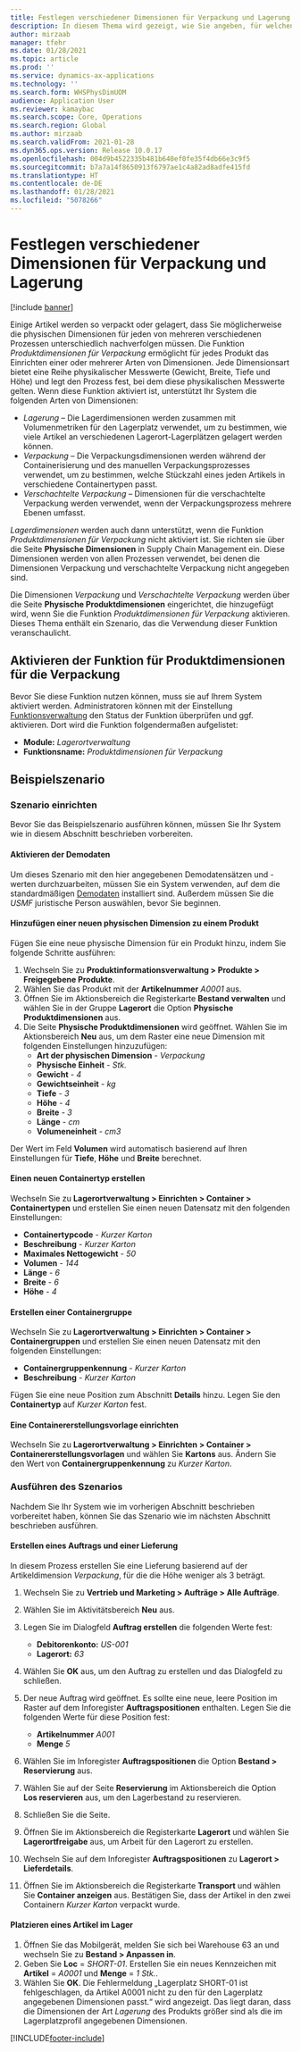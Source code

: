 ```yaml
---
title: Festlegen verschiedener Dimensionen für Verpackung und Lagerung
description: In diesem Thema wird gezeigt, wie Sie angeben, für welchen Prozess (Verpackung, Lagerung oder verschachtelte Verpackung) jede angegebene Dimension verwendet wird.
author: mirzaab
manager: tfehr
ms.date: 01/28/2021
ms.topic: article
ms.prod: ''
ms.service: dynamics-ax-applications
ms.technology: ''
ms.search.form: WHSPhysDimUOM
audience: Application User
ms.reviewer: kamaybac
ms.search.scope: Core, Operations
ms.search.region: Global
ms.author: mirzaab
ms.search.validFrom: 2021-01-28
ms.dyn365.ops.version: Release 10.0.17
ms.openlocfilehash: 004d9b4522335b481b640ef0fe35f4db66e3c9f5
ms.sourcegitcommit: b7a7a14f8650913f6797ae1c4a82ad8adfe415fd
ms.translationtype: HT
ms.contentlocale: de-DE
ms.lasthandoff: 01/28/2021
ms.locfileid: "5078266"
---
```

# <a name="set-different-dimensions-for-packing-and-storage"></a>Festlegen verschiedener Dimensionen für Verpackung und Lagerung

[!include [banner](../includes/banner.md)]

Einige Artikel werden so verpackt oder gelagert, dass Sie möglicherweise die physischen Dimensionen für jeden von mehreren verschiedenen Prozessen unterschiedlich nachverfolgen müssen. Die Funktion *Produktdimensionen für Verpackung* ermöglicht für jedes Produkt das Einrichten einer oder mehrerer Arten von Dimensionen. Jede Dimensionsart bietet eine Reihe physikalischer Messwerte (Gewicht, Breite, Tiefe und Höhe) und legt den Prozess fest, bei dem diese physikalischen Messwerte gelten. Wenn diese Funktion aktiviert ist, unterstützt Ihr System die folgenden Arten von Dimensionen:

- *Lagerung* – Die Lagerdimensionen werden zusammen mit Volumenmetriken für den Lagerplatz verwendet, um zu bestimmen, wie viele Artikel an verschiedenen Lagerort-Lagerplätzen gelagert werden können.
- *Verpackung* – Die Verpackungsdimensionen werden während der Containerisierung und des manuellen Verpackungsprozesses verwendet, um zu bestimmen, welche Stückzahl eines jeden Artikels in verschiedene Containertypen passt.
- *Verschachtelte Verpackung* – Dimensionen für die verschachtelte Verpackung werden verwendet, wenn der Verpackungsprozess mehrere Ebenen umfasst.

*Lagerdimensionen* werden auch dann unterstützt, wenn die Funktion *Produktdimensionen für Verpackung* nicht aktiviert ist. Sie richten sie über die Seite **Physische Dimensionen** in Supply Chain Management ein. Diese Dimensionen werden von allen Prozessen verwendet, bei denen die Dimensionen Verpackung und verschachtelte Verpackung nicht angegeben sind.

Die Dimensionen *Verpackung* und *Verschachtelte Verpackung* werden über die Seite **Physische Produktdimensionen** eingerichtet, die hinzugefügt wird, wenn Sie die Funktion *Produktdimensionen für Verpackung* aktivieren.
Dieses Thema enthält ein Szenario, das die Verwendung dieser Funktion veranschaulicht.

## <a name="turn-on-the-packaging-product-dimensions-feature"></a>Aktivieren der Funktion für Produktdimensionen für die Verpackung

Bevor Sie diese Funktion nutzen können, muss sie auf Ihrem System aktiviert werden. Administratoren können mit der Einstellung [Funktionsverwaltung](../../fin-ops-core/fin-ops/get-started/feature-management/feature-management-overview.md) den Status der Funktion überprüfen und ggf. aktivieren. Dort wird die Funktion folgendermaßen aufgelistet:

- **Module:** *Lagerortverwaltung*
- **Funktionsname:** *Produktdimensionen für Verpackung*

## <a name="example-scenario"></a>Beispielszenario

### <a name="set-up-the-scenario"></a>Szenario einrichten

Bevor Sie das Beispielszenario ausführen können, müssen Sie Ihr System wie in diesem Abschnitt beschrieben vorbereiten.

#### <a name="enable-demo-data"></a>Aktivieren der Demodaten

Um dieses Szenario mit den hier angegebenen Demodatensätzen und -werten durchzuarbeiten, müssen Sie ein System verwenden, auf dem die standardmäßigen [Demodaten](../../fin-ops-core/dev-itpro/deployment/deploy-demo-environment.md) installiert sind. Außerdem müssen Sie die *USMF* juristische Person auswählen, bevor Sie beginnen.

#### <a name="add-a-new-physical-dimension-to-a-product"></a>Hinzufügen einer neuen physischen Dimension zu einem Produkt

Fügen Sie eine neue physische Dimension für ein Produkt hinzu, indem Sie folgende Schritte ausführen:

1. Wechseln Sie zu **Produktinformationsverwaltung \> Produkte \> Freigegebene Produkte**.
1. Wählen Sie das Produkt mit der **Artikelnummer** *A0001* aus.
1. Öffnen Sie im Aktionsbereich die Registerkarte **Bestand verwalten** und wählen Sie in der Gruppe **Lagerort** die Option **Physische Produktdimensionen** aus.
1. Die Seite **Physische Produktdimensionen** wird geöffnet. Wählen Sie im Aktionsbereich **Neu** aus, um dem Raster eine neue Dimension mit folgenden Einstellungen hinzuzufügen:
    - **Art der physischen Dimension** - *Verpackung*
    - **Physische Einheit** - *Stk.*
    - **Gewicht** - *4*
    - **Gewichtseinheit** - *kg*
    - **Tiefe** - *3*
    - **Höhe** - *4*
    - **Breite** - *3*
    - **Länge** - *cm*
    - **Volumeneinheit** - *cm3*

Der Wert im Feld **Volumen** wird automatisch basierend auf Ihren Einstellungen für **Tiefe**, **Höhe** und **Breite** berechnet.

#### <a name="create-a-new-container-type"></a>Einen neuen Containertyp erstellen

Wechseln Sie zu **Lagerortverwaltung \> Einrichten \> Container \> Containertypen** und erstellen Sie einen neuen Datensatz mit den folgenden Einstellungen:

- **Containertypcode** - *Kurzer Karton*
- **Beschreibung** - *Kurzer Karton*
- **Maximales Nettogewicht** - *50*
- **Volumen** - *144*
- **Länge** - *6*
- **Breite** - *6*
- **Höhe** - *4*

#### <a name="create-a-container-group"></a>Erstellen einer Containergruppe

Wechseln Sie zu **Lagerortverwaltung \> Einrichten \> Container \> Containergruppen** und erstellen Sie einen neuen Datensatz mit den folgenden Einstellungen:

- **Containergruppenkennung** - *Kurzer Karton*
- **Beschreibung** - *Kurzer Karton*

Fügen Sie eine neue Position zum Abschnitt **Details** hinzu. Legen Sie den **Containertyp** auf *Kurzer Karton* fest.

#### <a name="set-up-a-container-build-template"></a>Eine Containererstellungsvorlage einrichten

Wechseln Sie zu **Lagerortverwaltung \> Einrichten \> Container \> Containererstellungsvorlagen** und wählen Sie **Kartons** aus. Ändern Sie den Wert von **Containergruppenkennung** zu *Kurzer Karton*.

### <a name="run-the-scenario"></a>Ausführen des Szenarios

Nachdem Sie Ihr System wie im vorherigen Abschnitt beschrieben vorbereitet haben, können Sie das Szenario wie im nächsten Abschnitt beschrieben ausführen.

#### <a name="create-a-sales-order-and-create-a-shipment"></a>Erstellen eines Auftrags und einer Lieferung

In diesem Prozess erstellen Sie eine Lieferung basierend auf der Artikeldimension *Verpackung*, für die die Höhe weniger als 3 beträgt.

1. Wechseln Sie zu **Vertrieb und Marketing \> Aufträge \> Alle Aufträge**.
1. Wählen Sie im Aktivitätsbereich **Neu** aus.
1. Legen Sie im Dialogfeld **Auftrag erstellen** die folgenden Werte fest:

    - **Debitorenkonto:** *US-001*
    - **Lagerort:** *63*

1. Wählen Sie **OK** aus, um den Auftrag zu erstellen und das Dialogfeld zu schließen.
1. Der neue Auftrag wird geöffnet. Es sollte eine neue, leere Position im Raster auf dem Inforegister **Auftragspositionen** enthalten. Legen Sie die folgenden Werte für diese Position fest:

    - **Artikelnummer** *A001*
    - **Menge** *5*

1. Wählen Sie im Inforegister **Auftragspositionen** die Option **Bestand \> Reservierung** aus.
1. Wählen Sie auf der Seite **Reservierung** im Aktionsbereich die Option **Los reservieren** aus, um den Lagerbestand zu reservieren.
1. Schließen Sie die Seite.
1. Öffnen Sie im Aktionsbereich die Registerkarte **Lagerort** und wählen Sie **Lagerortfreigabe** aus, um Arbeit für den Lagerort zu erstellen.
1. Wechseln Sie auf dem Inforegister **Auftragspositionen** zu **Lagerort \> Lieferdetails**.
1. Öffnen Sie im Aktionsbereich die Registerkarte **Transport** und wählen Sie **Container anzeigen** aus. Bestätigen Sie, dass der Artikel in den zwei Containern *Kurzer Karton* verpackt wurde.

#### <a name="place-an-item-into-storage"></a>Platzieren eines Artikel im Lager

1. Öffnen Sie das Mobilgerät, melden Sie sich bei Warehouse 63 an und wechseln Sie zu **Bestand \> Anpassen in**.
1. Geben Sie **Loc** = *SHORT-01*. Erstellen Sie ein neues Kennzeichen mit **Artikel** = *A0001* und **Menge** = *1 Stk.*.
1. Wählen Sie **OK**. Die Fehlermeldung „Lagerplatz SHORT-01 ist fehlgeschlagen, da Artikel A0001 nicht zu den für den Lagerplatz angegebenen Dimensionen passt.“ wird angezeigt. Das liegt daran, dass die Dimensionen der Art *Lagerung* des Produkts größer sind als die im Lagerplatzprofil angegebenen Dimensionen.


[!INCLUDE[footer-include](../../includes/footer-banner.md)]